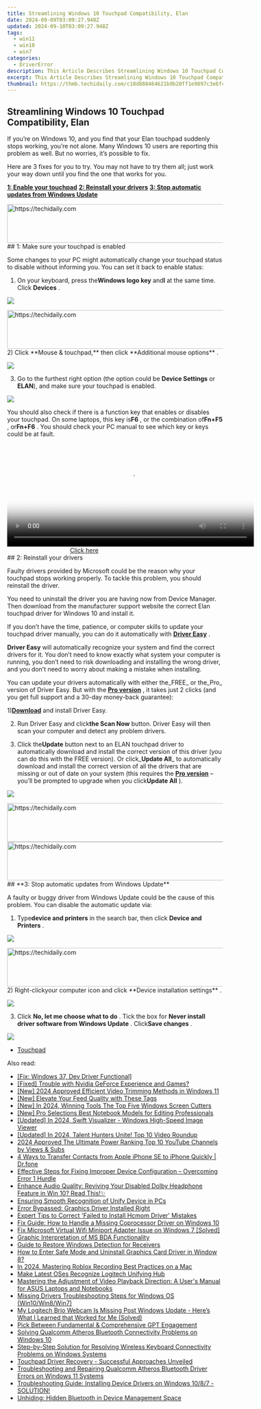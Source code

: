 ```yaml
---
title: Streamlining Windows 10 Touchpad Compatibility, Elan
date: 2024-09-09T03:09:27.948Z
updated: 2024-09-10T03:09:27.948Z
tags:
  - win11
  - win10
  - win7
categories:
  - DriverError
description: This Article Describes Streamlining Windows 10 Touchpad Compatibility, Elan
excerpt: This Article Describes Streamlining Windows 10 Touchpad Compatibility, Elan
thumbnail: https://thmb.techidaily.com/c18d888464621b9b20ff1e9897c3e6fc08590ad7205eab6f350d2eff8745d04c.jpg
---
```


## Streamlining Windows 10 Touchpad Compatibility, Elan

 If you’re on Windows 10, and you find that your Elan touchpad suddenly stops working, you’re not alone. Many Windows 10 users are reporting this problem as well. But no worries, it’s possible to fix.

 Here are 3 fixes for you to try. You may not have to try them all; just work your way down until you find the one that works for you.

[**1: Enable your touchpad**](https://review-au.sjv.io/wqnrq3)
[**2: Reinstall your drivers**](https://getlyla.pxf.io/ek9gkg)
[**3: Stop automatic updates from Windows Update**](https://tinyland.pxf.io/org4ra)

<!-- affiliate ads begin -->
<a href="https://unicoeye.pxf.io/c/5597632/2134244/18498" target="_top" id="2134244">
  <img src="//a.impactradius-go.com/display-ad/18498-2134244" border="0" alt="https://techidaily.com" width="728" height="90"/>
</a>
<img height="0" width="0" src="https://unicoeye.pxf.io/i/5597632/2134244/18498" style="position:absolute;visibility:hidden;" border="0" />
<!-- affiliate ads end -->
## 1: Make sure your touchpad is enabled

 Some changes to your PC might automatically change your touchpad status to disable without informing you. You can set it back to enable status:

 1) On your keyboard, press the**Windows logo key** and**I** at the same time. Click **Devices** .

![](https://images.drivereasy.com/wp-content/uploads/2016/10/start-settings-devices.png)

<!-- affiliate ads begin -->
<a href="https://review-au.sjv.io/c/5597632/2098702/14409" target="_top" id="2098702">
  <img src="//a.impactradius-go.com/display-ad/14409-2098702" border="0" alt="https://techidaily.com" width="728" height="90"/>
</a>
<img height="0" width="0" src="https://review-au.sjv.io/i/5597632/2098702/14409" style="position:absolute;visibility:hidden;" border="0" />
<!-- affiliate ads end -->
2) Click **Mouse & touchpad,**  then click **Additional mouse options** .

![](https://images.drivereasy.com/wp-content/uploads/2016/10/additional-mouse-options.png)

 3) Go to the furthest right option (the option could be **Device Settings** or **ELAN**), and make sure your touchpad is enabled.

![](https://images.drivereasy.com/wp-content/uploads/2016/10/mouse-properties-device-settings.png)

 You should also check if there is a function key that enables or disables your touchpad. On some laptops, this key is**F6** , or the combination of**Fn+F5** , or**Fn+F6** . You should check your PC manual to see which key or keys could be at fault.

<!-- affiliate ads begin -->
<span id="1983472">
					<video width="576" height="240" style="cursor:pointer"
           poster="//a.impactradius-go.com/display-clicktoplayimage/1983472.png"
           onclick="if(!this.playClicked){this.play();this.setAttribute('controls',true);this.playClicked=true;}">
	   <source src="//a.impactradius-go.com/display-ad/22993-1983472">
	   <img src="//a.impactradius-go.com/display-clicktoplayimage/1983472.png" style="border: none; height: 100%; width: 100%; object-fit: contain">
	</video>
	<div style="width:360px;text-align:center"><a href="javascript:window.open(decodeURIComponent('https%3A%2F%2Fhomestyler.sjv.io%2Fc%2F5597632%2F1983472%2F22993'), '_blank');void(0);">Click here</a></div>
</span>
<img height="0" width="0" src="https://imp.pxf.io/i/5597632/1983472/22993" style="position:absolute;visibility:hidden;" border="0" />
<!-- affiliate ads end -->
## 2: Reinstall your drivers

 Faulty drivers provided by Microsoft could be the reason why your touchpad stops working properly. To tackle this problem, you should reinstall the driver.

 You need to uninstall the driver you are having now from Device Manager. Then download from the manufacturer support website the correct Elan touchpad driver for Windows 10 and install it.

 If you don’t have the time, patience, or computer skills to update your touchpad driver manually, you can do it automatically with [**Driver Easy**](https://tools.techidaily.com/drivereasy/download/) .

**Driver Easy** will automatically recognize your system and find the correct drivers for it. You don’t need to know exactly what system your computer is running, you don’t need to risk downloading and installing the wrong driver, and you don’t need to worry about making a mistake when installing.

 You can update your drivers automatically with either the_FREE_ or the_Pro_ version of Driver Easy. But with the [**Pro version**](https://tools.techidaily.com/drivereasy/download/) , it takes just 2 clicks (and you get full support and a 30-day money-back guarantee):

 1)[**Download**](https://tools.techidaily.com/drivereasy/download/) and install Driver Easy.

 2) Run Driver Easy and click**the Scan Now** button. Driver Easy will then scan your computer and detect any problem drivers.

 3) Click the**Update** button next to an ELAN touchpad driver to automatically download and install the correct version of this driver (you can do this with the FREE version). Or click_**Update All**_ to automatically download and install the correct version of all the drivers that are missing or out of date on your system (this requires the [**Pro version**](https://tools.techidaily.com/drivereasy/download/) – you’ll be prompted to upgrade when you click**Update All** ).

![](https://images.drivereasy.com/wp-content/uploads/2017/03/img_58ddb8810b994.jpg)

<!-- affiliate ads begin -->
<a href="https://appsumo.8odi.net/c/5597632/2132162/7443" target="_top" id="2132162">
  <img src="//a.impactradius-go.com/display-ad/7443-2132162" border="0" alt="https://techidaily.com" width="728" height="90"/>
</a>
<img height="0" width="0" src="https://appsumo.8odi.net/i/5597632/2132162/7443" style="position:absolute;visibility:hidden;" border="0" />
<!-- affiliate ads end -->
<!-- affiliate ads begin -->
<a href="https://appsumo.8odi.net/c/5597632/2128842/7443" target="_top" id="2128842">
  <img src="//a.impactradius-go.com/display-ad/7443-2128842" border="0" alt="https://techidaily.com" width="600" height="90"/>
</a>
<img height="0" width="0" src="https://appsumo.8odi.net/i/5597632/2128842/7443" style="position:absolute;visibility:hidden;" border="0" />
<!-- affiliate ads end -->
## **3: Stop automatic updates from Windows Update**

 A faulty or buggy driver from Windows Update could be the cause of this problem. You can disable the automatic update via:

 1) Type**device and printers** in the search bar, then click **Device and Printers** .

![](https://images.drivereasy.com/wp-content/uploads/2016/10/device-and-printers.png)

<!-- affiliate ads begin -->
<a href="https://unicoeye.pxf.io/c/5597632/2134495/18498" target="_top" id="2134495">
  <img src="//a.impactradius-go.com/display-ad/18498-2134495" border="0" alt="https://techidaily.com" width="728" height="90"/>
</a>
<img height="0" width="0" src="https://unicoeye.pxf.io/i/5597632/2134495/18498" style="position:absolute;visibility:hidden;" border="0" />
<!-- affiliate ads end -->
 2) Right-clickyour computer icon and click **Device installation settings** .

![](https://images.drivereasy.com/wp-content/uploads/2016/10/device-installation-settings.jpg)

 3) Click **No, let me choose what to do** . Tick the box for **Never install driver software from Windows Update** . Click**Save changes** .

![](https://images.drivereasy.com/wp-content/uploads/2016/10/never-install-driver-software-from-windows-update-600x441.png)

* [Touchpad](https://bellelily.pxf.io/m5azgm)

<ins class="adsbygoogle"
     style="display:block"
     data-ad-format="autorelaxed"
     data-ad-client="ca-pub-7571918770474297"
     data-ad-slot="1223367746"></ins>



<ins class="adsbygoogle"
     style="display:block"
     data-ad-client="ca-pub-7571918770474297"
     data-ad-slot="8358498916"
     data-ad-format="auto"
     data-full-width-responsive="true"></ins>



<span class="atpl-alsoreadstyle">Also read:</span>
<div><ul>
<li><a href="https://driver-error.techidaily.com/fix-windows-37-dev-driver-functional/"><u>[Fix: Windows 37, Dev Driver Functional]</u></a></li>
<li><a href="https://driver-error.techidaily.com/fixed-trouble-with-nvidia-geforce-experience-and-games/"><u>[Fixed] Trouble with Nvidia GeForce Experience and Games?</u></a></li>
<li><a href="https://fox-cloud.techidaily.com/new-2024-approved-efficient-video-trimming-methods-in-windows-11/"><u>[New] 2024 Approved Efficient Video Trimming Methods in Windows 11</u></a></li>
<li><a href="https://instagram-clips.techidaily.com/new-elevate-your-feed-quality-with-these-tags/"><u>[New] Elevate Your Feed Quality with These Tags</u></a></li>
<li><a href="https://visual-screen-recording.techidaily.com/new-in-2024-winning-tools-the-top-five-windows-screen-cutters/"><u>[New] In 2024, Winning Tools The Top Five Windows Screen Cutters</u></a></li>
<li><a href="https://youtube-tips.techidaily.com/ro-selections-best-notebook-models-for-editing-professionals/"><u>[New] Pro Selections Best Notebook Models for Editing Professionals</u></a></li>
<li><a href="https://fox-glue.techidaily.com/updated-in-2024-swift-visualizer-windows-high-speed-image-viewer/"><u>[Updated] In 2024, Swift Visualizer - Windows High-Speed Image Viewer</u></a></li>
<li><a href="https://youtube-tips.techidaily.com/ed-in-2024-talent-hunters-unite-top-10-video-roundup/"><u>[Updated] In 2024, Talent Hunters Unite! Top 10 Video Roundup</u></a></li>
<li><a href="https://youtube-help.techidaily.com/2024-approved-the-ultimate-power-ranking-top-10-youtube-channels-by-views-and-subs/"><u>2024 Approved The Ultimate Power Ranking Top 10 YouTube Channels by Views & Subs</u></a></li>
<li><a href="https://iphone-transfer.techidaily.com/4-ways-to-transfer-contacts-from-apple-iphone-se-to-iphone-quickly-drfone-by-drfone-transfer-from-ios/"><u>4 Ways to Transfer Contacts from Apple iPhone SE to iPhone Quickly | Dr.fone</u></a></li>
<li><a href="https://driver-error.techidaily.com/effective-steps-for-fixing-improper-device-configuration-overcoming-error-1-hurdle/"><u>Effective Steps for Fixing Improper Device Configuration – Overcoming Error 1 Hurdle</u></a></li>
<li><a href="https://driver-error.techidaily.com/enhance-audio-quality-reviving-your-disabled-dolby-headphone-feature-in-win-10-read-this/"><u>Enhance Audio Quality: Reviving Your Disabled Dolby Headphone Feature in Win 10? Read This!✨</u></a></li>
<li><a href="https://driver-error.techidaily.com/ensuring-smooth-recognition-of-unify-device-in-pcs/"><u>Ensuring Smooth Recognition of Unify Device in PCs</u></a></li>
<li><a href="https://driver-error.techidaily.com/error-bypassed-graphics-driver-installed-right/"><u>Error Bypassed: Graphics Driver Installed Right</u></a></li>
<li><a href="https://driver-error.techidaily.com/expert-tips-to-correct-failed-to-install-hcmom-driver-mistakes/"><u>Expert Tips to Correct 'Failed to Install Hcmom Driver' Mistakes</u></a></li>
<li><a href="https://driver-error.techidaily.com/fix-guide-how-to-handle-a-missing-coprocessor-driver-on-windows-10/"><u>Fix Guide: How to Handle a Missing Coprocessor Driver on Windows 10</u></a></li>
<li><a href="https://driver-error.techidaily.com/fix-microsoft-virtual-wifi-miniport-adapter-issue-on-windows-7-solved/"><u>Fix Microsoft Virtual Wifi Miniport Adapter Issue on Windows 7 [Solved]</u></a></li>
<li><a href="https://driver-error.techidaily.com/graphic-interpretation-of-ms-bda-functionality/"><u>Graphic Interpretation of MS BDA Functionality</u></a></li>
<li><a href="https://driver-error.techidaily.com/guide-to-restore-windows-detection-for-receivers/"><u>Guide to Restore Windows Detection for Receivers</u></a></li>
<li><a href="https://driver-error.techidaily.com/how-to-enter-safe-mode-and-uninstall-graphics-card-driver-in-window-8/"><u>How to Enter Safe Mode and Uninstall Graphics Card Driver in Window 8?</u></a></li>
<li><a href="https://on-screen-recording.techidaily.com/in-2024-mastering-roblox-recording-best-practices-on-a-mac/"><u>In 2024, Mastering Roblox Recording Best Practices on a Mac</u></a></li>
<li><a href="https://driver-error.techidaily.com/make-latest-oses-recognize-logitech-unifying-hub/"><u>Make Latest OSes Recognize Logitech Unifying Hub</u></a></li>
<li><a href="https://driver-error.techidaily.com/mastering-the-adjustment-of-video-playback-direction-a-users-manual-for-asus-laptops-and-notebooks/"><u>Mastering the Adjustment of Video Playback Direction: A User's Manual for ASUS Laptops and Notebooks</u></a></li>
<li><a href="https://driver-error.techidaily.com/missing-drivers-troubleshooting-steps-for-windows-os-win10win8win7/"><u>Missing Drivers Troubleshooting Steps for Windows OS (Win10/Win8/Win7)</u></a></li>
<li><a href="https://driver-error.techidaily.com/my-logitech-brio-webcam-is-missing-post-windows-update-heres-what-i-learned-that-worked-for-me-solved/"><u>My Logitech Brio Webcam Is Missing Post Windows Update - Here’s What I Learned that Worked for Me (Solved)</u></a></li>
<li><a href="https://tech-revival.techidaily.com/pick-between-fundamental-and-comprehensive-gpt-engagement/"><u>Pick Between Fundamental & Comprehensive GPT Engagement</u></a></li>
<li><a href="https://driver-error.techidaily.com/solving-qualcomm-atheros-bluetooth-connectivity-problems-on-windows-10/"><u>Solving Qualcomm Atheros Bluetooth Connectivity Problems on Windows 10</u></a></li>
<li><a href="https://driver-error.techidaily.com/step-by-step-solution-for-resolving-wireless-keyboard-connectivity-problems-on-windows-systems/"><u>Step-by-Step Solution for Resolving Wireless Keyboard Connectivity Problems on Windows Systems</u></a></li>
<li><a href="https://driver-error.techidaily.com/touchpad-driver-recovery-successful-approaches-unveiled/"><u>Touchpad Driver Recovery - Successful Approaches Unveiled</u></a></li>
<li><a href="https://driver-error.techidaily.com/troubleshooting-and-repairing-qualcomm-atheros-bluetooth-driver-errors-on-windows-11-systems/"><u>Troubleshooting and Repairing Qualcomm Atheros Bluetooth Driver Errors on Windows 11 Systems</u></a></li>
<li><a href="https://driver-error.techidaily.com/troubleshooting-guide-installing-device-drivers-on-windows-1087-solution/"><u>Troubleshooting Guide: Installing Device Drivers on Windows 10/8/7 - SOLUTION!</u></a></li>
<li><a href="https://driver-error.techidaily.com/unhiding-hidden-bluetooth-in-device-management-space/"><u>Unhiding: Hidden Bluetooth in Device Management Space</u></a></li>
</ul></div>
